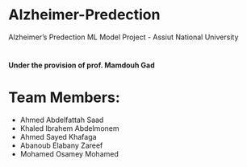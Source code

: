 # Alzheimer-Predection
Alzheimer’s Predection ML Model Project - Assiut National University
#
__Under the provision of prof. Mamdouh Gad__

# Team Members:
- Ahmed Abdelfattah Saad
- Khaled Ibrahem Abdelmonem
- Ahmed Sayed Khafaga
- Abanoub Elabany Zareef
- Mohamed Osamey Mohamed 
#
